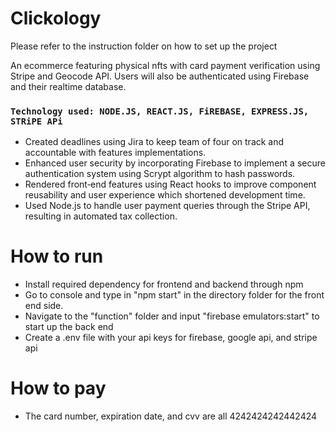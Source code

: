 # Clickology
Please refer to the instruction folder on how to set up the project

An ecommerce featuring physical nfts with card payment verification using Stripe and Geocode API. Users will also be authenticated using Firebase and their realtime database.

### `Technology used: NODE.JS, REACT.JS, FiREBASE, EXPRESS.JS, STRiPE APi`
- Created deadlines using Jira to keep team of four on track and accountable with features implementations.
- Enhanced user security by incorporating Firebase to implement a secure authentication system using Scrypt algorithm to hash passwords.
- Rendered front‑end features using React hooks to improve component reusability and user experience which shortened development time.
- Used Node.js to handle user payment queries through the Stripe API, resulting in automated tax collection.

# How to run
- Install required dependency for frontend and backend through npm
- Go to console and type in "npm start" in the directory folder for the front end side.
- Navigate to the "function" folder and input "firebase emulators:start" to start up the back end
- Create a .env file with your api keys for firebase, google api, and stripe api
# How to pay
- The card number, expiration date, and cvv are all 4242424242442424
